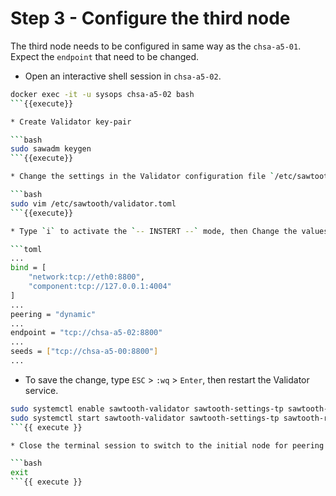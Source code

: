 # Step 3 - Configure the third node

The third node needs to be configured in same way as the `chsa-a5-01`. Expect the `endpoint` that need to be changed.

* Open an interactive shell session in `chsa-a5-02`.

```bash
docker exec -it -u sysops chsa-a5-02 bash
```{{execute}}

* Create Validator key-pair

```bash
sudo sawadm keygen
```{{execute}}

* Change the settings in the Validator configuration file `/etc/sawtooth/validator.toml`.

```bash
sudo vim /etc/sawtooth/validator.toml
```{{execute}}

* Type `i` to activate the `-- INSTERT --` mode, then Change the values as described below.

```toml
...
bind = [
    "network:tcp://eth0:8800",
    "component:tcp://127.0.0.1:4004"
]
...
peering = "dynamic"
...
endpoint = "tcp://chsa-a5-02:8800"
...
seeds = ["tcp://chsa-a5-00:8800"]
...
```

* To save the change, type `ESC` > `:wq` > `Enter`, then restart the Validator service.

```bash
sudo systemctl enable sawtooth-validator sawtooth-settings-tp sawtooth-rest-api
sudo systemctl start sawtooth-validator sawtooth-settings-tp sawtooth-rest-api
```{{ execute }}

* Close the terminal session to switch to the initial node for peering checks.

```bash
exit
```{{ execute }}
